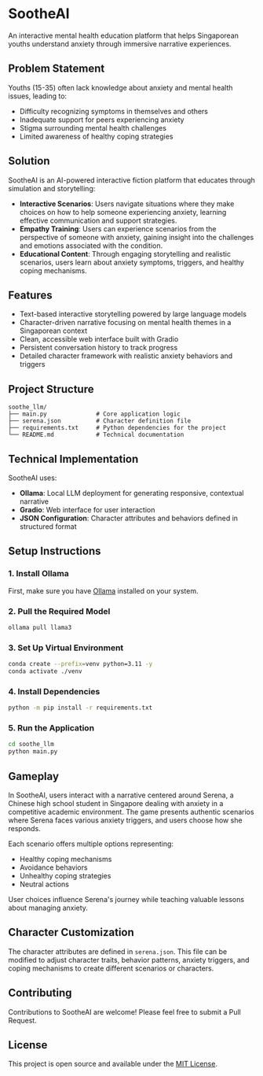 # SootheAI

An interactive mental health education platform that helps Singaporean youths understand anxiety through immersive narrative experiences.

## Problem Statement

Youths (15-35) often lack knowledge about anxiety and mental health issues, leading to:
- Difficulty recognizing symptoms in themselves and others
- Inadequate support for peers experiencing anxiety
- Stigma surrounding mental health challenges
- Limited awareness of healthy coping strategies

## Solution

SootheAI is an AI-powered interactive fiction platform that educates through simulation and storytelling:

- **Interactive Scenarios**: Users navigate situations where they make choices on how to help someone experiencing anxiety, learning effective communication and support strategies.
- **Empathy Training**: Users can experience scenarios from the perspective of someone with anxiety, gaining insight into the challenges and emotions associated with the condition.
- **Educational Content**: Through engaging storytelling and realistic scenarios, users learn about anxiety symptoms, triggers, and healthy coping mechanisms.

## Features

- Text-based interactive storytelling powered by large language models
- Character-driven narrative focusing on mental health themes in a Singaporean context
- Clean, accessible web interface built with Gradio
- Persistent conversation history to track progress
- Detailed character framework with realistic anxiety behaviors and triggers

## Project Structure

```
soothe_llm/
├── main.py              # Core application logic
├── serena.json          # Character definition file
├── requirements.txt     # Python dependencies for the project
└── README.md            # Technical documentation
```

## Technical Implementation

SootheAI uses:
- **Ollama**: Local LLM deployment for generating responsive, contextual narrative
- **Gradio**: Web interface for user interaction
- **JSON Configuration**: Character attributes and behaviors defined in structured format

## Setup Instructions

### 1. Install Ollama
First, make sure you have [Ollama](https://ollama.ai/) installed on your system.

### 2. Pull the Required Model
```bash
ollama pull llama3
```

### 3. Set Up Virtual Environment
```bash
conda create --prefix=venv python=3.11 -y
conda activate ./venv
```

### 4. Install Dependencies
```bash
python -m pip install -r requirements.txt
```

### 5. Run the Application
```bash
cd soothe_llm
python main.py
```

## Gameplay

In SootheAI, users interact with a narrative centered around Serena, a Chinese high school student in Singapore dealing with anxiety in a competitive academic environment. The game presents authentic scenarios where Serena faces various anxiety triggers, and users choose how she responds.

Each scenario offers multiple options representing:
- Healthy coping mechanisms
- Avoidance behaviors
- Unhealthy coping strategies
- Neutral actions

User choices influence Serena's journey while teaching valuable lessons about managing anxiety.

## Character Customization

The character attributes are defined in `serena.json`. This file can be modified to adjust character traits, behavior patterns, anxiety triggers, and coping mechanisms to create different scenarios or characters.

## Contributing

Contributions to SootheAI are welcome! Please feel free to submit a Pull Request.

## License

This project is open source and available under the [MIT License](LICENSE).
